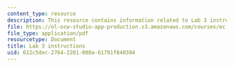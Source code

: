 ```yaml
---
content_type: resource
description: This resource contains information related to Lab 3 instructions.
file: https://ol-ocw-studio-app-production.s3.amazonaws.com/courses/ec-711-d-lab-energy-spring-2011/612c5dec27642281008a61791f840394_MITEC_711S11_lab3.pdf
file_type: application/pdf
resourcetype: Document
title: Lab 3 instructions
uid: 612c5dec-2764-2281-008a-61791f840394
---
```

